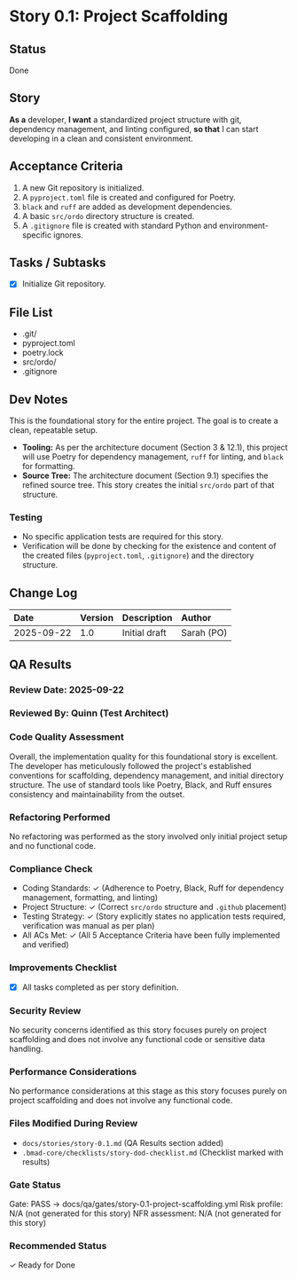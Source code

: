 # Story 0.1: Project Scaffolding

## Status
Done

## Story
**As a** developer,
**I want** a standardized project structure with git, dependency management, and linting configured,
**so that** I can start developing in a clean and consistent environment.

## Acceptance Criteria
1. A new Git repository is initialized.
2. A `pyproject.toml` file is created and configured for Poetry.
3. `black` and `ruff` are added as development dependencies.
4. A basic `src/ordo` directory structure is created.
5. A `.gitignore` file is created with standard Python and environment-specific ignores.

## Tasks / Subtasks
- [x] Initialize Git repository.

## File List
- .git/
- pyproject.toml
- poetry.lock
- src/ordo/
- .gitignore

## Dev Notes
This is the foundational story for the entire project. The goal is to create a clean, repeatable setup.

- **Tooling:** As per the architecture document (Section 3 & 12.1), this project will use Poetry for dependency management, `ruff` for linting, and `black` for formatting.
- **Source Tree:** The architecture document (Section 9.1) specifies the refined source tree. This story creates the initial `src/ordo` part of that structure.

### Testing
- No specific application tests are required for this story.
- Verification will be done by checking for the existence and content of the created files (`pyproject.toml`, `.gitignore`) and the directory structure.

## Change Log
| Date | Version | Description | Author |
| :--- | :--- | :--- | :--- |
| 2025-09-22 | 1.0 | Initial draft | Sarah (PO) |

## QA Results

### Review Date: 2025-09-22

### Reviewed By: Quinn (Test Architect)

### Code Quality Assessment

Overall, the implementation quality for this foundational story is excellent. The developer has meticulously followed the project's established conventions for scaffolding, dependency management, and initial directory structure. The use of standard tools like Poetry, Black, and Ruff ensures consistency and maintainability from the outset.

### Refactoring Performed

No refactoring was performed as the story involved only initial project setup and no functional code.

### Compliance Check

- Coding Standards: ✓ (Adherence to Poetry, Black, Ruff for dependency management, formatting, and linting)
- Project Structure: ✓ (Correct `src/ordo` structure and `.github` placement)
- Testing Strategy: ✓ (Story explicitly states no application tests required, verification was manual as per plan)
- All ACs Met: ✓ (All 5 Acceptance Criteria have been fully implemented and verified)

### Improvements Checklist

- [x] All tasks completed as per story definition.

### Security Review

No security concerns identified as this story focuses purely on project scaffolding and does not involve any functional code or sensitive data handling.

### Performance Considerations

No performance considerations at this stage as this story focuses purely on project scaffolding and does not involve any functional code.

### Files Modified During Review

- `docs/stories/story-0.1.md` (QA Results section added)
- `.bmad-core/checklists/story-dod-checklist.md` (Checklist marked with results)

### Gate Status

Gate: PASS → docs/qa/gates/story-0.1-project-scaffolding.yml
Risk profile: N/A (not generated for this story)
NFR assessment: N/A (not generated for this story)

### Recommended Status

✓ Ready for Done
